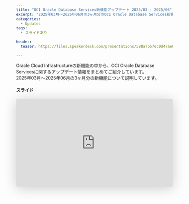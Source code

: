 ```yaml
---
title: "OCI Oracle Database Services新機能アップデート 2025/03 - 2025/06"
excerpt: "2025年03月～2025年06月の3ヶ月分のOCI Oracle Database Services新機能についてのまとめ資料です"
categories:
  - Updates
tags:
  - スライドあり

header:
  teaser: https://files.speakerdeck.com/presentations/588a7b57ec0d47ae88cbed8352017cd8/slide_0.jpg

---
```


Oracle Cloud Infrastructureの新機能の中から、OCI Oracle Database Servicesに関するアップデート情報をまとめてご紹介しています。  
2025年03月～2025年06月の3ヶ月分の新機能について説明しています。

#### スライド

<div style="max-width:768px">

<!-- Speakerdeckから Embeded リンク (iFrame) を取得して貼り付け (ここから) -->

<iframe class="speakerdeck-iframe" frameborder="0" src="https://speakerdeck.com/player/588a7b57ec0d47ae88cbed8352017cd8" title="OCI Oracle Database Services新機能アップデート(2025/03-2025/05)" allowfullscreen="true" style="border: 0px; background: padding-box padding-box rgba(0, 0, 0, 0.1); margin: 0px; padding: 0px; border-radius: 6px; box-shadow: rgba(0, 0, 0, 0.2) 0px 5px 40px; width: 100%; height: auto; aspect-ratio: 560 / 315;" data-ratio="1.7777777777777777"></iframe>

<!-- Speakerdeckから Embeded リンク (iFrame) を取得して貼り付け (ここまで) -->

</div>

<!-- #### セミナー動画 -->

<!-- Oracle Vide Hub から Embed リンクを取得して貼り付け (ここから) リンク取得時には Player Size を 768x432 に、Responsive Sizing を有効にして取得してください -->

<!-- Oracle Vide Hub から Embed リンクを取得して貼り付け (ここまで) -->
